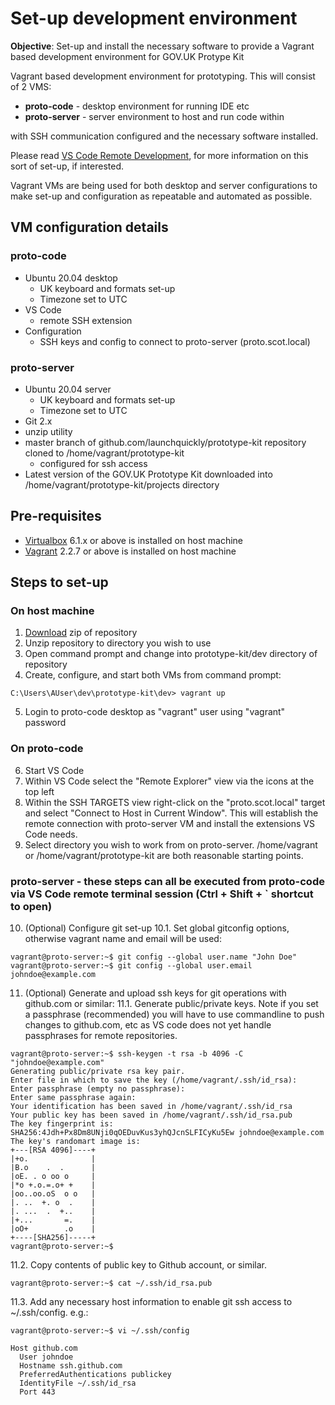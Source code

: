 # Set-up development environment

**Objective**: Set-up and install the necessary software to provide a Vagrant based development environment for GOV.UK Protype Kit

Vagrant based development environment for prototyping. This will consist of 2 VMS:

- **proto-code** - desktop environment for running IDE etc
- **proto-server** - server environment to host and run code within

with SSH communication configured and the necessary software installed.

Please read [VS Code Remote Development](https://code.visualstudio.com/docs/remote/remote-overview), for more information on this sort of set-up, if interested.

Vagrant VMs are being used for both desktop and server configurations to make set-up and configuration as repeatable and automated as possible.

## VM configuration details

### proto-code

- Ubuntu 20.04 desktop 
    - UK keyboard and formats set-up
    - Timezone set to UTC
- VS Code 
    - remote SSH extension
- Configuration
    - SSH keys and config to connect to proto-server (proto.scot.local)

### proto-server

- Ubuntu 20.04 server
    - UK keyboard and formats set-up
    - Timezone set to UTC
- Git 2.x
- unzip utility
- master branch of github.com/launchquickly/prototype-kit repository cloned to /home/vagrant/prototype-kit
    - configured for ssh access
- Latest version of the GOV.UK Prototype Kit downloaded into /home/vagrant/prototype-kit/projects directory

## Pre-requisites

- [Virtualbox](https://www.virtualbox.org/wiki/Downloads) 6.1.x or above is installed on host machine
- [Vagrant](https://www.vagrantup.com/downloads) 2.2.7 or above is installed on host machine

## Steps to set-up

### On host machine

1. [Download](https://github.com/launchquickly/prototype-kit/archive/master.zip) zip of repository
2. Unzip repository to directory you wish to use
3. Open command prompt and change into prototype-kit/dev directory of repository
4. Create, configure, and start both VMs from command prompt:
```
C:\Users\AUser\dev\prototype-kit\dev> vagrant up
```
5. Login to proto-code desktop as "vagrant" user using "vagrant" password

### On proto-code

6. Start VS Code
7. Within VS Code select the "Remote Explorer" view via the icons at the top left
8. Within the SSH TARGETS view right-click on the "proto.scot.local" target and select "Connect to Host in Current Window". This will establish the remote connection with proto-server VM and install the extensions VS Code needs.
9. Select directory you wish to work from on proto-server. /home/vagrant or /home/vagrant/prototype-kit are both reasonable starting points.

### proto-server - these steps can all be executed from proto-code via VS Code remote terminal session (Ctrl + Shift + ` shortcut to open) 

10. (Optional) Configure git set-up
    10.1. Set global gitconfig options, otherwise vagrant name and email will be used:

```console
vagrant@proto-server:~$ git config --global user.name "John Doe"
vagrant@proto-server:~$ git config --global user.email johndoe@example.com
```

11. (Optional) Generate and upload ssh keys for git operations with github.com or similar:
    11.1. Generate public/private keys. Note if you set a passphrase (recommended) you will have to use commandline to push changes to github.com, etc as VS code does not yet handle passphrases for remote repositories.

```console
vagrant@proto-server:~$ ssh-keygen -t rsa -b 4096 -C "johndoe@example.com"
Generating public/private rsa key pair.
Enter file in which to save the key (/home/vagrant/.ssh/id_rsa):
Enter passphrase (empty no passphrase):
Enter same passphrase again:
Your identification has been saved in /home/vagrant/.ssh/id_rsa
Your public key has been saved in /home/vagrant/.ssh/id_rsa.pub
The key fingerprint is:
SHA256:4Jdh+Px8Dm8UNji0qOEDuvKus3yhQJcnSLFICyKu5Ew johndoe@example.com
The key's randomart image is:
+---[RSA 4096]----+
|+o.              |
|B.o    .  .      |
|oE. . o oo o     |
|*o +.o.=.o+ +    |
|oo..oo.oS  o o   |
|. ..  +. o  .    |
|. ...  .  +..    |
|+...       =.    |
|oO+        .o    |
+----[SHA256]-----+
vagrant@proto-server:~$
```

11.2. Copy contents of public key to Github account, or similar.

```console
vagrant@proto-server:~$ cat ~/.ssh/id_rsa.pub
```

11.3. Add any necessary host information to enable git ssh access to ~/.ssh/config. e.g.:

```console
vagrant@proto-server:~$ vi ~/.ssh/config

Host github.com
  User johndoe
  Hostname ssh.github.com
  PreferredAuthentications publickey
  IdentityFile ~/.ssh/id_rsa
  Port 443

```
